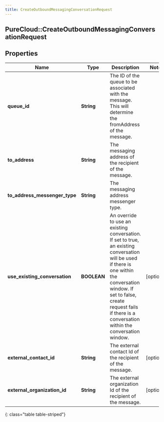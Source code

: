 ```yaml
---
title: CreateOutboundMessagingConversationRequest
---
```

## PureCloud::CreateOutboundMessagingConversationRequest

## Properties

|Name | Type | Description | Notes|
|------------ | ------------- | ------------- | -------------|
| **queue_id** | **String** | The ID of the queue to be associated with the message. This will determine the fromAddress of the message. | |
| **to_address** | **String** | The messaging address of the recipient of the message. | |
| **to_address_messenger_type** | **String** | The messaging address messenger type. | |
| **use_existing_conversation** | **BOOLEAN** | An override to use an existing conversation.  If set to true, an existing conversation will be used if there is one within the conversation window.  If set to false, create request fails if there is a conversation within the conversation window. | [optional] |
| **external_contact_id** | **String** | The external contact Id of the recipient of the message. | [optional] |
| **external_organization_id** | **String** | The external organization Id of the recipient of the message. | [optional] |
{: class="table table-striped"}


